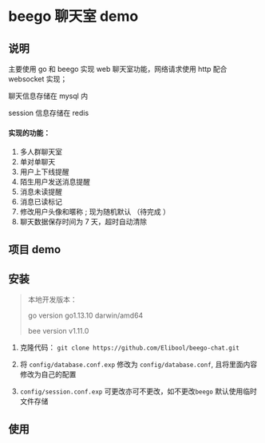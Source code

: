 
# beego 聊天室 demo

## 说明
主要使用 go 和 beego 实现 web 聊天室功能，网络请求使用 http 配合 websocket 实现；

聊天信息存储在 mysql 内

session 信息存储在 redis

#### 实现的功能：
1. 多人群聊天室
2. 单对单聊天 
3. 用户上下线提醒 
4. 陌生用户发送消息提醒 
5. 消息未读提醒  
6. 消息已读标记 
7. 修改用户头像和暱称 ; 现为随机默认 （待完成 ）
8. 聊天数据保存时间为 7 天，超时自动清除 

## 项目 demo



## 安装
> 本地开发版本：
>
> go version go1.13.10 darwin/amd64
>
> bee version v1.11.0

1. 克隆代码： `git clone https://github.com/Elibool/beego-chat.git`

2. 将 `config/database.conf.exp` 修改为 `config/database.conf`,
且将里面内容修改为自己的配置

3. `config/session.conf.exp` 可更改亦可不更改，如不更改`beego` 默认使用临时文件存储  

## 使用
